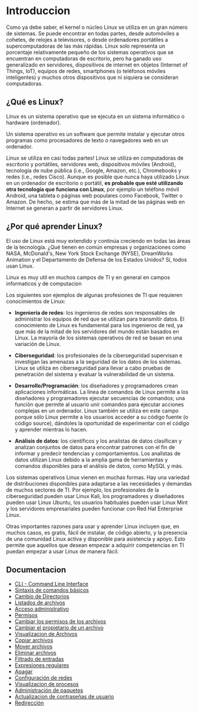 # Introduccion

Como ya debe saber, el kernel o núcleo Linux se utiliza en un gran número de sistemas. Se puede encontrar en todas partes, desde automóviles a cohetes, de relojes a televisores, o desde ordenadores portátiles a supercomputadoras de las más rápidas. Linux solo representa un porcentaje relativamente pequeño de los sistemas operativos que se encuentran en computadoras de escritorio, pero ha ganado uso generalizado en servidores, dispositivos de internet en objetos (Internet of Things, IoT), equipos de redes, smartphones (o teléfonos móviles inteligentes) y muchos otros dispositivos que ni siquiera se consideran computadoras. 


## ¿Qué es Linux?

Linux es un sistema operativo que se ejecuta en un sistema informático o hardware (ordenador).

Un sistema operativo es un software que permite instalar y ejecutar otros programas como procesadores de texto o navegadores web en un ordenador.

Linux se utiliza en casi todas partes! Linux se utiliza en computadoras de escritorio y portátiles, servidores web, dispositivos móviles (Android), tecnología de nube pública (i.e., Google, Amazon, etc.), Chromebooks y redes (i.e., redes Cisco). Aunque es posible que nunca haya utilizado Linux en un ordenador de escritorio o portátil,  **es probable que esté utilizando otra tecnología que funciona con Linux**, por ejemplo un teléfono móvil Android, una tableta o páginas web populares como Facebook, Twitter o Amazon. De hecho, se estima que más de la mitad de las páginas web en Internet se generan a partir de servidores Linux.

## ¿Por qué aprender Linux?

El uso de Linux está muy extendido y continúa creciendo en todas las áreas de la tecnología. ¿Qué tienen en común empresas y organizaciones como NASA, McDonald's, New York Stock Exchange (NYSE), DreamWorks Animation y el Departamento de Defensa de los Estados Unidos? Sí, todos usan Linux.

Linux es muy util en muchos campos de TI y en general en campos informaticos y de computacion

Los siguientes son ejemplos de algunas profesiones de TI que requieren conocimientos de Linux:

- **Ingeniería de redes**: los ingenieros de redes son responsables de administrar los equipos de red que se utilizan para transmitir datos. El conocimiento de Linux es fundamental para los ingenieros de red, ya que más de la mitad de los servidores del mundo están basados en Linux. La mayoría de los sistemas operativos de red se basan en una variación de Linux.

- **Ciberseguridad**: los profesionales de la ciberseguridad supervisan e investigan las amenazas a la seguridad de los datos de los sistemas. Linux se utiliza en ciberseguridad para llevar a cabo pruebas de penetración del sistema y evaluar la vulnerabilidad de un sistema.

- **Desarrollo/Programación**: los diseñadores y programadores crean aplicaciones informáticas. La línea de comandos de Linux permite a los diseñadores y programadores ejecutar secuencias de comandos; una función que permite al usuario unir comandos para ejecutar acciones complejas en un ordenador. Linux también se utiliza en este campo porque sólo Linux permite a los usuarios acceder a su código fuente (o código source), dándoles la oportunidad de experimentar con el código y aprender mientras lo hacen.

- **Análisis de datos**: los científicos y los analistas de datos clasifican y analizan conjuntos de datos para encontrar patrones con el fin de informar y predecir tendencias y comportamientos. Los analistas de datos utilizan Linux debido a la amplia gama de herramientas y comandos disponibles para el análisis de datos, como MySQL y más.

Los sistemas operativos Linux vienen en muchas formas. Hay una variedad de distribuciones disponibles para adaptarse a las necesidades y demandas de muchos sectores de TI. Por ejemplo, los profesionales de la ciberseguridad pueden usar Linux Kali, los programadores y diseñadores pueden usar Linux Ubuntu, los usuarios habituales pueden usar Linux Mint y los servidores empresariales pueden funcionar con Red Hat Enterprise Linux.


Otras importantes razones para usar y aprender Linux incluyen que, en muchos casos, es gratis, fácil de instalar, de código abierto, y la presencia de una comunidad Linux activa y disponible para asistencia y apoyo. Esto permite que aquellos que desean empezar a adquirir competencias en TI puedan empezar a usar Linux de manera fácil.


## Documentacion

- [CLI - Command Line Interface]()
- [Sintaxis de comandos básicos]()
- [Cambio de Directorios]()
- [Listados de archivos]()
- [Acceso administrativo]()
- [Permisos]()
- [Cambiar los permisos de los archivos]()
- [Cambiar el propietario de un archivo]()
- [Visualizacion de Archivos]()
- [Copiar archivos]()
- [Mover archivos]()
- [Eliminar archivos]()
- [Filtrado de entradas]()
- [Expresiones regulares]()
- [Apagar]()
- [Configuración de redes]()
- [Visualizacion de procesos]()
- [Administración de paquetes]()
- [Actualizacion de contraseñas de usuario]()
- [Redirección]()

